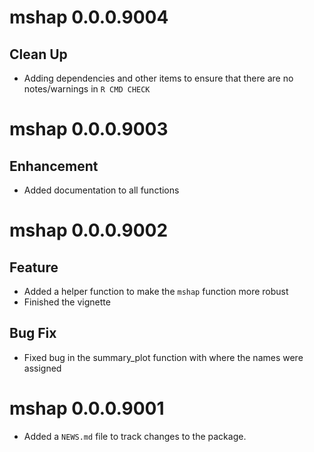 # mshap 0.0.0.9004

## Clean Up

- Adding dependencies and other items to ensure that there are no notes/warnings in `R CMD CHECK`

# mshap 0.0.0.9003

## Enhancement

- Added documentation to all functions

# mshap 0.0.0.9002

## Feature

- Added a helper function to make the `mshap` function more robust
- Finished the vignette

## Bug Fix

- Fixed bug in the summary_plot function with where the names were assigned

# mshap 0.0.0.9001

* Added a `NEWS.md` file to track changes to the package.
